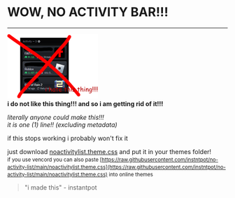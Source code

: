 # WOW, NO ACTIVITY BAR!!! 
---
![i hate this thing!!!](./readmestuff/badthing.png)
<br>
**i do not like this thing!!! and so i am getting rid of it!!!**

*literally anyone could make this!!!*
<br>
*it is one (1) line!! (excluding metadata)*

if this stops working i probably won't fix it

just download [noactivitylist.theme.css](https://github.com/instntpot/no-activity-list/blob/main/noactivitylist.theme.css) and put it in your themes folder!
<br>
<small>if you use vencord you can also paste [https://raw.githubusercontent.com/instntpot/no-activity-list/main/noactivitylist.theme.css](https://raw.githubusercontent.com/instntpot/no-activity-list/main/noactivitylist.theme.css) into online themes</small>

> "i made this" - instantpot

